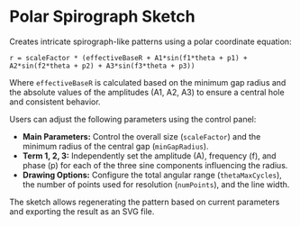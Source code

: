 # Polar Spirograph Sketch

Creates intricate spirograph-like patterns using a polar coordinate equation:

`r = scaleFactor * (effectiveBaseR + A1*sin(f1*theta + p1) + A2*sin(f2*theta + p2) + A3*sin(f3*theta + p3))`

Where `effectiveBaseR` is calculated based on the minimum gap radius and the absolute values of the amplitudes (A1, A2, A3) to ensure a central hole and consistent behavior.

Users can adjust the following parameters using the control panel:

*   **Main Parameters:** Control the overall size (`scaleFactor`) and the minimum radius of the central gap (`minGapRadius`).
*   **Term 1, 2, 3:** Independently set the amplitude (A), frequency (f), and phase (p) for each of the three sine components influencing the radius.
*   **Drawing Options:** Configure the total angular range (`thetaMaxCycles`), the number of points used for resolution (`numPoints`), and the line width.

The sketch allows regenerating the pattern based on current parameters and exporting the result as an SVG file. 